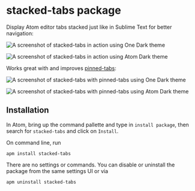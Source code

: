 # stacked-tabs package

Display Atom editor tabs stacked just like in Sublime Text for better navigation:

![A screenshot of stacked-tabs in action using One Dark theme](https://user-images.githubusercontent.com/1473433/29497961-5d615754-85ea-11e7-9d71-6c1f678e8f34.png)

![A screenshot of stacked-tabs in action using Atom Dark theme](https://user-images.githubusercontent.com/1473433/29497960-5d5ada6e-85ea-11e7-829e-808a0159bf33.png)

Works great with and improves [pinned-tabs](https://atom.io/packages/pinned-tabs):

![A screenshot of stacked-tabs with pinned-tabs using One Dark theme](https://user-images.githubusercontent.com/1473433/29497958-5d46045e-85ea-11e7-9990-3a953f2692f9.png)

![A screenshot of stacked-tabs with pinned-tabs using Atom Dark theme](https://user-images.githubusercontent.com/1473433/29497959-5d541f80-85ea-11e7-8210-66731fe638f7.png)

## Installation

In Atom, bring up the command pallette and type in `install package`, then search for `stacked-tabs` and click on `Install`.

On command line, run

```
apm install stacked-tabs
```

There are no settings or commands. You can disable or uninstall the package from the same settings UI or via

```
apm uninstall stacked-tabs
```
